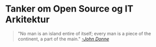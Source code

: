 # Tanker om Open Source og IT Arkitektur

> "No man is an island entire of itself; every man is a piece of the continent, a part of the main."
> *[-John Donne](https://en.wikipedia.org/wiki/Devotions_upon_Emergent_Occasions)*
